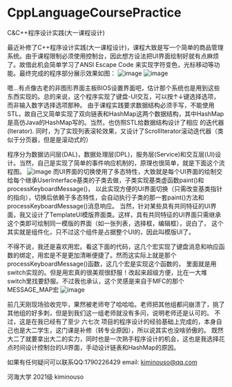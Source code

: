 # CppLanguageCoursePractice
C&amp;C++程序设计实践(大一课程设计)

最近补修了C++程序设计实践(大一课程设计)，课程大致是写一个简单的商品管理系统。由于课程限制必须使用控制台，因此想方设法把UI界面绘制好就有点麻烦了。故借此机会简单学习了ANSI Escape Code
来实现字符变色，光标移动等功能。最终完成的程序部分展示效果如图：
![image](https://user-images.githubusercontent.com/97741556/226078319-1283b759-565d-44a4-8a02-b849195f2262.png)
![image](https://user-images.githubusercontent.com/97741556/226078335-f1cb7810-24d0-41b6-ac02-98ceb12e6749.png)

嗯...有点像古老的非图形界面主板BIOS设置界面吧，估计那个系统也是用到这些东西实现的。总的来说，这个程序实现了键盘-UI交互，可以按↑↓键选择选项，而非输入数字选择选项那种。
由于课程实践要求数据结构必须手写，不能使用STL，故自己又简单实现了双向链表和HashMap这两个数据结构，其中HashMap是高仿Java的HashMap写的。当然，也仿照STL给数据结构设计了相应
的迭代器(Iterator). 同时，为了实现列表滚轮效果，又设计了ScrollIterator滚动迭代器（类似于分页器，但是是滚动式的）

程序分为数据访问层(DAL)，数据处理层(DPL)，服务层(Service)和交互层(UI)设计。当然，自己是实现了简单的事件响应机制的，原理也很简单，就是下面这个流程图。
![image](https://user-images.githubusercontent.com/97741556/226078529-4fc5d4a7-62a7-4eb0-9f58-fb2d62b421e3.png)
而UI界面的切换使用了多态特性，大致就是每个UI界面的绘制交给每个继承UserInterface基类的子类去做，子类实现基类虚函数paint()和processKeyboardMessage()，
以此实现方便的UI界面切换（只需改变基类指针的指向），切换后依赖于多态特性，会自动执行子类的那一套paint()方法和processKeyboardMessage()消息响应。
当然，针对某些具有共同特征的UI界面，我又设计了TemplateUI模版界面类。这样，具有共同特征的UI界面只需继承这个类即可绘制同一模版的界面（如一张列表，选择框，编辑框），说白了，
这个其实就是组件化，只不过这个组件是占据整个UI的，因此叫模版UI了。


不得不说，我还是喜欢用宏。看这下面的代码，这几个宏实现了键盘消息和响应函数的绑定，用宏是不是更加清晰便捷了。然而这实际上就是那个processKeyboardMessage()函数，这几个宏是实现这个函数的，
里面就是用switch实现的。但是用宏真的很美观很舒服！改起来超级方便，比在一大堆switch里找要舒服。不过我也承认，这个灵感是来自于MFC的那个MESSAGE_MAP宏
![image](https://user-images.githubusercontent.com/97741556/226079472-8298369b-3ef5-45f4-bedb-0ecb725a54e9.png)


前几天刚现场验收完毕，果然被老师夸了哈哈哈。老师把其他组都问崩溃了，挑了其他组的好多刺，但是到我们这一组老师就没有多问，说明老师还是认可的。
不过，这是在我已经有了至少 六七次 项目的程序设计的经验基础上完成的，本身自己也是大二学生，这门课是补修（转专业原因），所以说其实也没啥骄傲的。
既然大二了就要拿出大二的实力，同时也是一次熟手程序设计的机会，这也是我选择花点时间设计控制台的UI界面，手动设计链表和HashMap的原因。 

如果有任何疑问可以联系QQ:1790226429  email: kiminouso@qq.com  

河海大学 2021级
kiminouso
